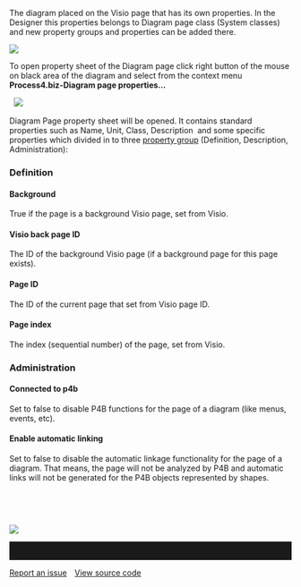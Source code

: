 The diagram placed on the Visio page that has its own properties. In the
Designer this properties belongs to Diagram page class (System classes)
and new property groups and properties can be added there.

![](//images.ctfassets.net/utx1h0gfm1om/5tPJuecfLiycesYSuSSEwi/8a811f6cfbd06ba3b936c310c9cb4187/329553.png)

To open property sheet of the Diagram page click right button of the
mouse on black area of the diagram and select from the context menu
**Process4.biz-Diagram page properties…**

  ![](//images.ctfassets.net/utx1h0gfm1om/2siCBe6LTaiGa2CA0kyy4i/a4849bb57c467fc799f8b698b6d26da9/329484.png)

Diagram Page property sheet will be opened. It contains standard
properties such as Name, Unit, Class, Description  and some specific
properties which divided in to three [property
group](property-group-and-property) (Definition, Description, Administration):

### Definition

#### Background

True if the page is a background Visio page, set from Visio.

#### Visio back page ID 

The ID of the background Visio page (if a background page for this page
exists).

#### Page ID

The ID of the current page that set from Visio page ID.

#### Page index 

The index (sequential number) of the page, set from Visio.

### Administration

#### Connected to p4b 

Set to false to disable P4B functions for the page of a diagram (like
menus, events, etc).

#### Enable automatic linking 

Set to false to disable the automatic linkage functionality for the page
of a diagram. That means, the page will not be analyzed by P4B and
automatic links will not be generated for the P4B objects represented by
shapes.

 

 

![](//images.ctfassets.net/utx1h0gfm1om/5RoXaag2vm4ukAiiOmcK8g/0d47cf3be99876b41e325f137c748262/329479.png)

<hr style="padding-top:2rem" />
<a href="https://github.com/process4/docs/issues" target="_blank" class="bgw btn btn-primary btn-lg shadow-sm">Report an issue</a>
<a href="https://github.com/process4/docs" target="_blank" class="bgw btn btn-primary btn-lg shadow-sm" style="margin-left:10px;">View source code</a>